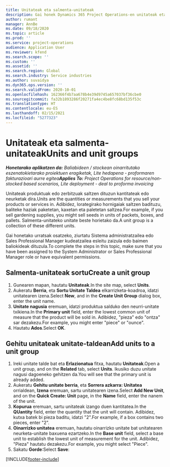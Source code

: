 ```yaml
---
title: Unitateak eta salmenta-unitateak
description: Gai honek Dynamics 365 Project Operations-en unitateak eta salmenta-taldeak nola sortu jakiteko informazioa eskaintzen du.
author: rumant
manager: AnnBe
ms.date: 09/18/2020
ms.topic: article
ms.prod: ''
ms.service: project-operations
audience: Application User
ms.reviewer: kfend
ms.search.scope: ''
ms.custom: ''
ms.assetid: ''
ms.search.region: Global
ms.search.industry: Service industries
ms.author: suvaidya
ms.dyn365.ops.version: ''
ms.search.validFrom: 2020-10-01
ms.openlocfilehash: 162366f4b7aa678b4e39d9745a657037bf36cbe0
ms.sourcegitcommit: fa32b1893286f20271fa4ec4be8fc68bd135f53c
ms.translationtype: HT
ms.contentlocale: eu-ES
ms.lasthandoff: 02/15/2021
ms.locfileid: "5277323"
---
```

# <a name="units-and-unit-groups"></a><span data-ttu-id="05273-103">Unitateak eta salmenta-unitateak</span><span class="sxs-lookup"><span data-stu-id="05273-103">Units and unit groups</span></span>

<span data-ttu-id="05273-104">_**Honetarako aplikatzen da:** Baliabideen / stockean oinarritutako eszenatokietarako proiektuen eragiketak, Lite hedapena - proformaren fakturazioari aurre egitea_</span><span class="sxs-lookup"><span data-stu-id="05273-104">_**Applies To:** Project Operations for resource/non-stocked based scenarios, Lite deployment - deal to proforma invoicing_</span></span>

<span data-ttu-id="05273-105">Unitateak produktuak edo zerbitzuak saltzen dituzun kantitateak edo neurketak dira.</span><span class="sxs-lookup"><span data-stu-id="05273-105">Units are the quantities or measurements that you sell your products or services in.</span></span> <span data-ttu-id="05273-106">Adibidez, lorategirako hornigaiak saltzen badituzu, baliteke haziak paketetan, kaxetan eta paletetan saltzea.</span><span class="sxs-lookup"><span data-stu-id="05273-106">For example, if you sell gardening supplies, you might sell seeds in units of packets, boxes, and pallets.</span></span> <span data-ttu-id="05273-107">Salmenta-unitateko unitate beste horietako da.</span><span class="sxs-lookup"><span data-stu-id="05273-107">A unit group is a collection of these different units.</span></span>

<span data-ttu-id="05273-108">Gai honetako urratsak osatzeko, ziurtatu Sistema administratzailea edo Sales Professional Manager kudeatzailea esleitu zaizula edo baimen baliokideak dituzula.</span><span class="sxs-lookup"><span data-stu-id="05273-108">To complete the steps in this topic, make sure that you have been assigned to the System Administrator or Sales Professional Manager role or have equivalent permissions.</span></span>

## <a name="create-a-unit-group"></a><span data-ttu-id="05273-109">Salmenta-unitateak sortu</span><span class="sxs-lookup"><span data-stu-id="05273-109">Create a unit group</span></span>

1. <span data-ttu-id="05273-110">Gunearen mapan, hautatu **Unitateak**.</span><span class="sxs-lookup"><span data-stu-id="05273-110">In the site map, select **Units**.</span></span>
2. <span data-ttu-id="05273-111">Aukeratu **Berria**, eta **Sortu Unitate Taldea** elkarrizketa-koadroa, idatzi unitatearen izena.</span><span class="sxs-lookup"><span data-stu-id="05273-111">Select **New**, and in the **Create Unit Group** dialog box, enter the unit name.</span></span>
3. <span data-ttu-id="05273-112">**Unitate nagusia** eremuan, idatzi produktua salduko den neurri-unitate txikiena.</span><span class="sxs-lookup"><span data-stu-id="05273-112">In the **Primary unit** field, enter the lowest common unit of measure that the product will be sold in.</span></span> <span data-ttu-id="05273-113">Adibidez, "pieza" edo "ontza" sar dezakezu.</span><span class="sxs-lookup"><span data-stu-id="05273-113">For example, you might enter "piece" or "ounce".</span></span>
4. <span data-ttu-id="05273-114">Hautatu **Ados**.</span><span class="sxs-lookup"><span data-stu-id="05273-114">Select **OK**.</span></span>

## <a name="add-units-to-a-unit-group"></a><span data-ttu-id="05273-115">Gehitu unitateak unitate-taldean</span><span class="sxs-lookup"><span data-stu-id="05273-115">Add units to a unit group</span></span>

1. <span data-ttu-id="05273-116">Ireki unitate talde bat eta **Erlazionatua** fitxa, hautatu **Unitateak**.</span><span class="sxs-lookup"><span data-stu-id="05273-116">Open a unit group, and on the **Related** tab, select **Units**.</span></span> <span data-ttu-id="05273-117">Ikusiko duzu unitate nagusi dagoeneko gehitzen da.</span><span class="sxs-lookup"><span data-stu-id="05273-117">You will see that the primary unit is already added.</span></span>
2. <span data-ttu-id="05273-118">Aukeratu **Gehitu unitate berria**, eta **Sorrera azkarra: Unitatea** orrialdean, **Izena** eremuan, sartu unitatearen izena.</span><span class="sxs-lookup"><span data-stu-id="05273-118">Select **Add New Unit**, and on the **Quick Create: Unit** page, in the **Name** field, enter the nanem of the unit.</span></span>
3. <span data-ttu-id="05273-119">**Kopurua** eremuan, sartu unitateak izango duen kantitatea.</span><span class="sxs-lookup"><span data-stu-id="05273-119">In the **QUantity** field, enter the quantity that the unit will contain.</span></span> <span data-ttu-id="05273-120">Adibidez, kutxa batek bi pieza baditu, idatzi "2".</span><span class="sxs-lookup"><span data-stu-id="05273-120">For example, if a box contains two pieces, enter "2".</span></span> 
4. <span data-ttu-id="05273-121">**Oinarrizko unitatea** eremuan, hautatu oinarrizko unitate bat unitatearen neurketa-unitate baxuena ezartzeko.</span><span class="sxs-lookup"><span data-stu-id="05273-121">In the **Base unit** field, select a base unit to establish the lowest unit of measurement for the unit.</span></span> <span data-ttu-id="05273-122">Adibidez, "Pieza" hautatu dezakezu.</span><span class="sxs-lookup"><span data-stu-id="05273-122">For example, you might select "Piece".</span></span>
5. <span data-ttu-id="05273-123">Sakatu **Gorde**:</span><span class="sxs-lookup"><span data-stu-id="05273-123">Select **Save**:</span></span>


[!INCLUDE[footer-include](../includes/footer-banner.md)]